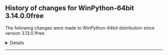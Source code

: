 ## History of changes for WinPython-64bit 3.14.0.0free

The following changes were made to WinPython-64bit distribution since version 3.13.0.1free.


<details>

### Tools


New packages:
  * Python 3.14.0b3 (Python programming language with standard library)

### Python packages


New packages:
  * sv-ttk 2.6.0 (A gorgeous theme for Tkinter, based on Windows 11's UI)

Upgraded packages:
  * build 1.2.1 → 1.2.2.post1 (A simple, correct Python build frontend)
  * packaging 24.1 → 25.0 (Core utilities for Python packages)
  * pip 24.2 → 25.1.1 (The PyPA recommended tool for installing Python packages.)
  * setuptools 72.2.0 → 79.0.1 (Easily download, build, install, upgrade, and uninstall Python packages)
  * wheel 0.44.0 → 0.45.1 (A built-package format for Python)
  * winpython 10.7.20240908 → 16.6.20250620 (WinPython distribution tools, including WPPM)

Removed packages:
  * Python 3.13.0 (Python programming language with standard library)
  * appdirs 1.4.4 (A small Python module for determining appropriate platform-specific dirs, e.g. a "user data dir".)
  * asttokens 2.4.1 (Annotate AST trees with source code positions)
  * cython 3.1.0a0 (The Cython compiler for writing C extensions in the Python language.)
  * decorator 5.1.1 (Decorators for Humans)
  * executing 2.0.1 (Get the currently executing AST node of a frame, and other information)
  * interpreters_pep_734 0.1.0 (Use this module to try out multiple interpreters and a per-interpreter GIL in Python 3.13+.  Do not use this for anything important yet.)
  * ipython 8.26.0 (IPython: Productive Interactive Computing)
  * jedi 0.19.1 (An autocompletion tool for Python that can be used for text editors.)
  * matplotlib_inline 0.1.7 (Inline Matplotlib backend for Jupyter)
  * msvc_runtime 14.40.33807 (Install the Microsoft™ Visual C++™ runtime DLLs to the sys.prefix and Scripts directories)
  * parso 0.8.4 (A Python Parser)
  * prompt_toolkit 3.0.47 (Library for building powerful interactive command lines in Python)
  * ptpython 3.0.29 (Python REPL build on top of prompt_toolkit)
  * pure_eval 0.2.2 (Safely evaluate AST nodes without side effects)
  * pygments 2.18.0 (Pygments is a syntax highlighting package written in Python.)
  * six 1.16.0 (Python 2 and 3 compatibility utilities)
  * stack_data 0.6.3 (Extract data from python stack frames and tracebacks for informative displays)
  * traitlets 5.14.1 (Traitlets Python configuration system)
  * wcwidth 0.2.13 (Measures the displayed width of unicode strings in a terminal)

### WheelHouse packages


No differences found.


</details>

* * *
